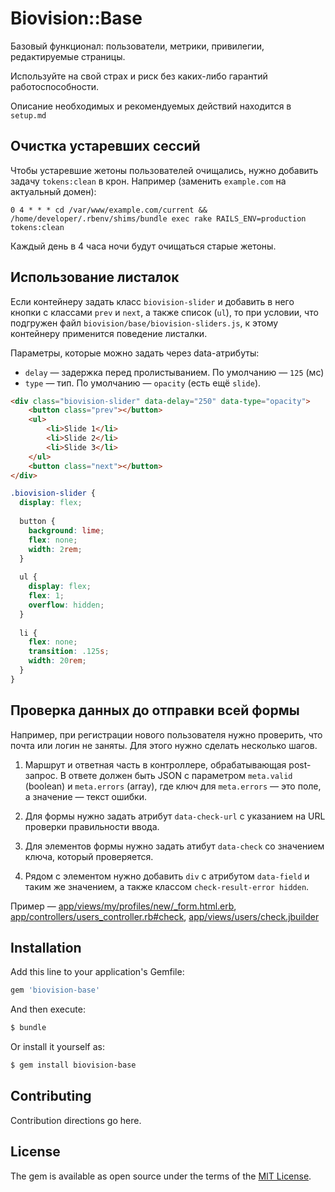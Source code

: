 Biovision::Base
===============

Базовый функционал: пользователи, метрики, привилегии, редактируемые страницы.

Используйте на свой страх и риск без каких-либо гарантий работоспособности.

Описание необходимых и рекомендуемых действий находится в `setup.md`

Очистка устаревших сессий
-------------------------

Чтобы устаревшие жетоны пользователей очищались, нужно добавить задачу 
`tokens:clean` в крон. Например (заменить `example.com` на актуальный домен):

```
0 4 * * * cd /var/www/example.com/current && /home/developer/.rbenv/shims/bundle exec rake RAILS_ENV=production tokens:clean
```

Каждый день в 4 часа ночи будут очищаться старые жетоны.

Использование листалок
----------------------

Если контейнеру задать класс `biovision-slider` и добавить в него кнопки
с классами `prev` и `next`, а также список (`ul`), то при условии, что подгружен
файл `biovision/base/biovision-sliders.js`, к этому контейнеру применится
поведение листалки.

Параметры, которые можно задать через data-атрибуты:

 * `delay` — задержка перед пролистыванием. По умолчанию — `125` (мс)
 * `type` — тип. По умолчанию — `opacity` (есть ещё `slide`).

```html
<div class="biovision-slider" data-delay="250" data-type="opacity">
    <button class="prev"></button>
    <ul>
        <li>Slide 1</li>
        <li>Slide 2</li>
        <li>Slide 3</li>
    </ul>
    <button class="next"></button>
</div>
```

```scss
.biovision-slider {
  display: flex;
    
  button {
    background: lime;
    flex: none;
    width: 2rem;
  }
    
  ul {
    display: flex;
    flex: 1;
    overflow: hidden;
  }
    
  li {
    flex: none;
    transition: .125s;
    width: 20rem;
  }
}
```

Проверка данных до отправки всей формы
--------------------------------------

Например, при регистрации нового пользователя нужно проверить, что почта или
логин не заняты. Для этого нужно сделать несколько шагов.

1. Маршрут и ответная часть в контроллере, обрабатывающая post-запрос.
   В ответе должен быть JSON с параметром `meta.valid` (boolean) и `meta.errors`
   (array), где ключ для `meta.errors` — это поле, а значение — текст ошибки.

2. Для формы нужно задать атрибут `data-check-url` с указанием на URL проверки
   правильности ввода.
   
3. Для элементов формы нужно задать атибут `data-check` со значением ключа,
   который проверяется.
   
4. Рядом с элементом нужно добавить `div` с атрибутом `data-field` и таким же
   значением, а также классом `check-result-error hidden`.
   
Пример — [app/views/my/profiles/new/_form.html.erb](https://github.com/Biovision/biovision-base/blob/master/app/views/my/profiles/new/_form.html.erb),
[app/controllers/users_controller.rb#check](https://github.com/Biovision/biovision-base/blob/master/app/controllers/users_controller.rb#L8),
[app/views/users/check.jbuilder](https://github.com/Biovision/biovision-base/blob/master/app/views/users/check.jbuilder)

## Installation
Add this line to your application's Gemfile:

```ruby
gem 'biovision-base'
```

And then execute:
```bash
$ bundle
```

Or install it yourself as:
```bash
$ gem install biovision-base
```

## Contributing
Contribution directions go here.

## License
The gem is available as open source under the terms of the [MIT License](http://opensource.org/licenses/MIT).
